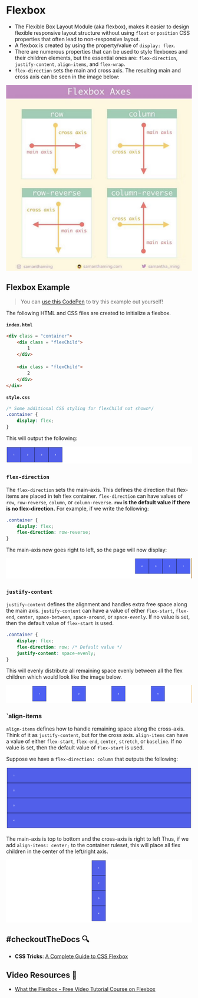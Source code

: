 # Flexbox

- The Flexible Box Layout Module (aka flexbox), makes it easier to design flexible responsive layout structure without using `float` or `position` CSS properties that often lead to non-responsive layout.
- A flexbox is created by using the property/value of `display: flex`.
- There are numerous properties that can be used to style flexboxes and their children elements, but the essential ones are: `flex-direction`, `justify-content`, `align-items`, and `flex-wrap`.
- `flex-direction` sets the main and cross axis. The resulting main and cross axis can be seen in the image below:

![Flex Axis](../../assets/FlexAxis.png)

## Flexbox Example

>You can [use this CodePen](https://codepen.io/stevenjlance/pen/BaPqQKd) to try this example out yourself!

The following HTML and CSS files are created to initialize a flexbox. 

**`index.html`**
```html
<div class = "container">
    <div class = "flexChild">
        1
    </div>
            
    <div class = "flexChild">
        2
    </div>
</div>
```

**`style.css`**
```css
/* Some additional CSS styling for flexChild not shown*/
.container {
    display: flex;
}
```

This will output the following:

![Flexbox Starting Image](../../assets/FlexboxExampleStart.png)

### `flex-direction`

The `flex-direction` sets the main-axis. This defines the direction that flex-items are placed in teh flex container. `flex-direction` can have values of `row`, `row-reverse`, `column`, or `column-reverse`. **`row` is the default value if there is no flex-direction.** For example, if we write the following:

```css
.container {
    display: flex;
    flex-direction: row-reverse;
}
```

The main-axis now goes right to left, so the page will now display:

![row-reverse example](../../assets/rowReverse.png)

### `justify-content`

`justify-content` defines the alignment and handles extra free space along the main axis. `justify-content` can have a value of either `flex-start`, `flex-end`, `center`, `space-between`, `space-around`, or `space-evenly`. If no value is set, then the default value of `flex-start` is used. 

```css
.container {
    display: flex;
    flex-direction: row; /* Default value */
    justify-content: space-evenly;
}
```

This will evenly distribute all remaining space evenly between all the flex children which would look like the image below.

![space-evenly example](../../assets/spaceEvenly.png)

### `align-items

`align-items` defines how to handle remaining space along the cross-axis. Think of it as `justify-content`, but for the cross axis. `align-items` can have a value of either `flex-start`, `flex-end`, `center`, `stretch`, or `baseline`. If no value is set, then the default value of `flex-start` is used.

Suppose we have a `flex-direction: column` that outputs the following:

![flex-direction column starting image](../../assets/column.png)

The main-axis is top to bottom and the cross-axis is right to left Thus, if we add `align-items: center;` to the container ruleset, this will place all flex children in the center of the left/right axis.

![align-items center example](../../assets/center.png)

## #checkoutTheDocs 🔍
- **CSS Tricks**: [A Complete Guide to CSS Flexbox](https://css-tricks.com/snippets/css/a-guide-to-flexbox/)

## Video Resources 🎥
- [What the Flexbox - Free Video Tutorial Course on Flexbox](https://flexbox.io/)